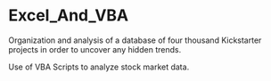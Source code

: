 # Excel_And_VBA

Organization and analysis of a database of four thousand Kickstarter projects in order to uncover any hidden trends.

Use of VBA Scripts to analyze stock market data.

